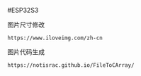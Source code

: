 #ESP32S3

图片尺寸修改
```
https://www.iloveimg.com/zh-cn
```

图片代码生成
```
https://notisrac.github.io/FileToCArray/
```